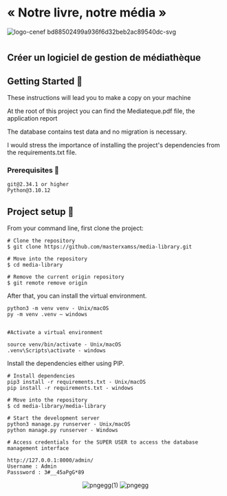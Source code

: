 # « Notre livre, notre média »

![logo-cenef bd88502499a936f6d32beb2ac89540dc-svg](https://github.com/user-attachments/assets/b71a3a78-1515-4d98-9ffe-ec2feebdf91b)

#

## Créer un logiciel de gestion de médiathèque

## Getting Started 🚀
These instructions will lead you to make a copy on your machine

At the root of this project you can find the Mediateque.pdf file, the application report

The database contains test data and no migration is necessary.

I would stress the importance of installing the project's dependencies from the requirements.txt file.

### Prerequisites 📝
```
git@2.34.1 or higher
Python@3.10.12
```
## Project setup 🔧
From your command line, first clone the project:
```
# Clone the repository
$ git clone https://github.com/masterxamss/media-library.git

# Move into the repository
$ cd media-library

# Remove the current origin repository
$ git remote remove origin
```
After that, you can install the virtual environment.
```
python3 -m venv venv - Unix/macOS
py -m venv .venv – windows


#Activate a virtual environment

source venv/bin/activate - Unix/macOS
.venv\Scripts\activate - windows 
```
Install the dependencies either using PIP.
```
# Install dependencies
pip3 install -r requirements.txt - Unix/macOS
pip install -r requirements.txt - windows

# Move into the repository
$ cd media-library/media-library

# Start the development server
python3 manage.py runserver - Unix/macOS
python manage.py runserver - Windows

```
```
# Access credentials for the SUPER USER to access the database management interface

http://127.0.0.1:8000/admin/
Username : Admin
Passsword : 3#__45aPgG*89
```

<div align="center">

![pngegg(1)](https://github.com/user-attachments/assets/2a98eced-ca73-4872-adab-22f5dda515d2)
![pngegg](https://github.com/user-attachments/assets/e2084c2a-2536-4439-a9be-885d37fc6849)




</div>





